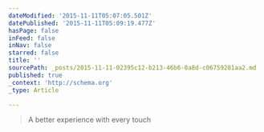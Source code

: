 ```yaml
---
dateModified: '2015-11-11T05:07:05.501Z'
datePublished: '2015-11-11T05:09:19.477Z'
hasPage: false
inFeed: false
inNav: false
starred: false
title: ''
sourcePath: _posts/2015-11-11-02395c12-b213-46b6-8a8d-c06759281aa2.md
published: true
_context: 'http://schema.org'
_type: Article

---
```

> A better experience with every touch